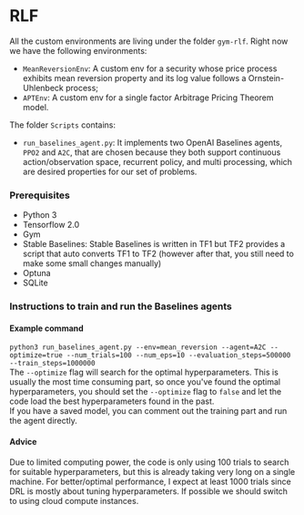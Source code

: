 # RLF

All the custom environments are living under the folder `gym-rlf`. Right now we have the following environments:
- `MeanReversionEnv`: A custom env for a security whose price process exhibits mean reversion property and its log value follows a Ornstein-Uhlenbeck process;
- `APTEnv`: A custom env for a single factor Arbitrage Pricing Theorem model.

The folder `Scripts` contains:
- `run_baselines_agent.py`: It implements two OpenAI Baselines agents, `PPO2` and `A2C`, that are chosen because they both support continuous action/observation space, recurrent policy, and multi processing, which are desired properties for our set of problems.

### Prerequisites
- Python 3
- Tensorflow 2.0
- Gym
- Stable Baselines: Stable Baselines is written in TF1 but TF2 provides a script that auto converts TF1 to TF2 (however after that, you still need to make some small changes manually)
- Optuna
- SQLite

### Instructions to train and run the Baselines agents
#### Example command
```python3 run_baselines_agent.py --env=mean_reversion --agent=A2C --optimize=true --num_trials=100 --num_eps=10 --evaluation_steps=500000 --train_steps=1000000```\
The `--optimize` flag will search for the optimal hyperparameters. This is usually the most time consuming part, so once you've found the optimal hyperparameters, you should set the `--optimize` flag to `false` and let the code load the best hyperparameters found in the past.\
If you have a saved model, you can comment out the training part and run the agent directly.

#### Advice
Due to limited computing power, the code is only using 100 trials to search for suitable hyperparameters, but this is already taking very long on a single machine. For better/optimal performance, I expect at least 1000 trials since DRL is mostly about tuning hyperparameters. If possible we should switch to using cloud compute instances.
